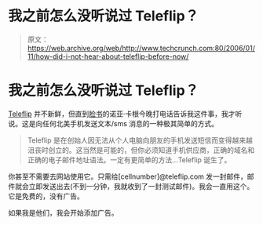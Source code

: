 # 我之前怎么没听说过 Teleflip？

> 原文：<https://web.archive.org/web/http://www.techcrunch.com:80/2006/01/11/how-did-i-not-hear-about-teleflip-before-now/>

# 我之前怎么没听说过 Teleflip？

 [Teleflip](https://web.archive.org/web/20210503064545/http://www.teleflip.com/) 并不新鲜，但直到[脸书](https://web.archive.org/web/20210503064545/http://www.okdork.com/)的诺亚·卡根今晚打电话告诉我这件事，我才听说。这是向任何北美手机发送文本/sms 消息的一种极其简单的方式。

> Teleflip 是在创始人因无法从个人电脑向朋友的手机发送短信而变得越来越沮丧时创立的。这当然是可能的，但你必须知道手机供应商，正确的域名和正确的电子邮件地址语法。一定有更简单的方法…Teleflip 诞生了。

你甚至不需要去网站使用它。只需给[cellnumber]@teleflip.com 发一封邮件，邮件就会立即发送出去(不到一分钟，我就收到了一封测试邮件)。我会一直用这个。它是免费的，没有广告。

如果我是他们，我会开始添加广告。